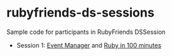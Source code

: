 rubyfriends-ds-sessions
========================

Sample code for participants in RubyFriends DSSession
- Session 1: [Event Manager](http://tutorials.jumpstartlab.com/projects/eventmanager.html) and [Ruby in 100 minutes](http://tutorials.jumpstartlab.com/projects/ruby_in_100_minutes.html)
